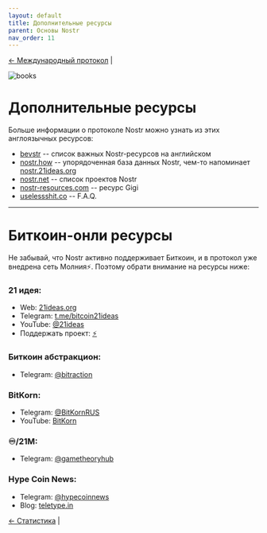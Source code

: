 ```yaml
---
layout: default
title: Дополнительные ресурсы
parent: Основы Nostr
nav_order: 11
---
```


[← Международный протокол](https://nostr.21ideas.org/docs/basics/stats.html) |

![books](https://nostr.build/p/nb6490.png)

# Дополнительные ресурсы

Больше информации о протоколе Nostr можно узнать из этих англоязычных ресурсов:

* [bevstr](https://www.bevstr.com/Nostr/) -- список важных Nostr-ресурсов на английском
* [nostr.how](https://nostr.how/) -- упорядоченная база данных Nostr, чем-то напоминает [nostr.21ideas.org](https://nostr.21ideas.org/)
* [nostr.net](https://www.nostr.net/) -- список проектов Nostr
* [nostr-resources.com](https://nostr-resources.com/) -- ресурс Gigi
* [uselessshit.co](https://uselessshit.co/resources/nostr/) -- F.A.Q.

***

# Биткоин-онли ресурсы
Не забывай, что Nostr активно поддерживает Биткоин, и в протокол уже внедрена сеть Молния⚡️. Поэтому обрати внимание на ресурсы ниже:

### 21 идея:

* Web: [21ideas.org](https://www.21ideas.org/)
* Telegram: [t.me/bitcoin21ideas](https://t.me/bitcoin21ideas)
* YouTube: [@21ideas](https://www.youtube.com/@21ideas/)
* Поддержать проект: [⚡️](https://www.21ideas.org/contribute/)

### Биткоин абстракцион:

* Telegram: [@bitraction](https://t.me/bitraction)

### BitKorn:

* Telegram: [@BitKornRUS](https://t.me/BitKornRUS)
* YouTube: [BitKorn](https://www.youtube.com/c/BitKornRUS)

### ♾️/21M:

* Telegram: [@gametheoryhub](https://t.me/gametheoryhub)

### Hype Coin News:

* Telegram: [@hypecoinnews](https://t.me/hypecoinnews)
* Blog: [teletype.in](https://teletype.in/@hypecoinnews)

[← Статистика](https://nostr.21ideas.org/docs/basics/stats.html) |
